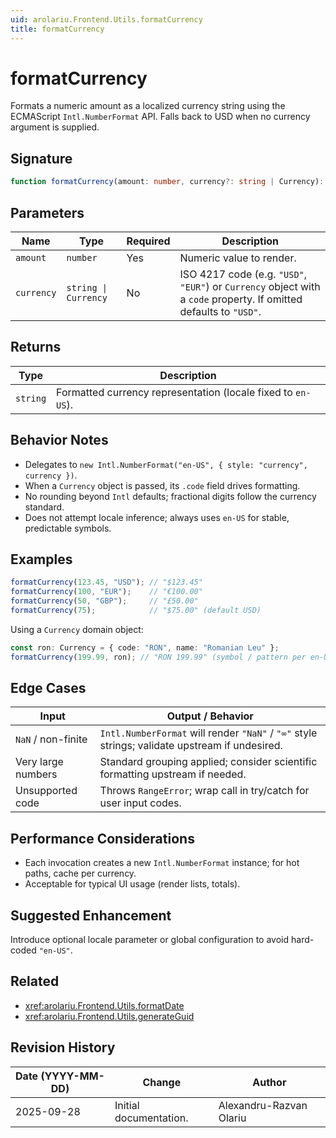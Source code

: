 ```yaml
---
uid: arolariu.Frontend.Utils.formatCurrency
title: formatCurrency
---
```


# formatCurrency

Formats a numeric amount as a localized currency string using the ECMAScript `Intl.NumberFormat` API.
Falls back to USD when no currency argument is supplied.

## Signature

```ts
function formatCurrency(amount: number, currency?: string | Currency): string;
```

## Parameters

| Name | Type | Required | Description |
| ---- | ---- | -------- | ----------- |
| `amount` | `number` | Yes | Numeric value to render. |
| `currency` | `string \| Currency` | No | ISO 4217 code (e.g. `"USD"`, `"EUR"`) or `Currency` object with a `code` property. If omitted defaults to `"USD"`. |

## Returns

| Type | Description |
| ---- | ----------- |
| `string` | Formatted currency representation (locale fixed to `en-US`). |

## Behavior Notes

- Delegates to `new Intl.NumberFormat("en-US", { style: "currency", currency })`.
- When a `Currency` object is passed, its `.code` field drives formatting.
- No rounding beyond `Intl` defaults; fractional digits follow the currency standard.
- Does not attempt locale inference; always uses `en-US` for stable, predictable symbols.

## Examples

```ts
formatCurrency(123.45, "USD"); // "$123.45"
formatCurrency(100, "EUR");    // "€100.00"
formatCurrency(50, "GBP");     // "£50.00"
formatCurrency(75);            // "$75.00" (default USD)
```

Using a `Currency` domain object:

```ts
const ron: Currency = { code: "RON", name: "Romanian Leu" };
formatCurrency(199.99, ron); // "RON 199.99" (symbol / pattern per en-US locale)
```

## Edge Cases

| Input | Output / Behavior |
| ----- | ----------------- |
| `NaN` / non-finite | `Intl.NumberFormat` will render `"NaN"` / `"∞"` style strings; validate upstream if undesired. |
| Very large numbers | Standard grouping applied; consider scientific formatting upstream if needed. |
| Unsupported code | Throws `RangeError`; wrap call in try/catch for user input codes. |

## Performance Considerations

- Each invocation creates a new `Intl.NumberFormat` instance; for hot paths, cache per currency.
- Acceptable for typical UI usage (render lists, totals).

## Suggested Enhancement

Introduce optional locale parameter or global configuration to avoid hard-coded `"en-US"`.

## Related

- <xref:arolariu.Frontend.Utils.formatDate>
- <xref:arolariu.Frontend.Utils.generateGuid>

## Revision History

| Date (YYYY-MM-DD) | Change | Author |
| ----------------- | ------ | ------ |
| 2025-09-28 | Initial documentation. | Alexandru-Razvan Olariu |
